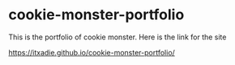 # cookie-monster-portfolio
This is the portfolio of cookie monster.
Here is the link for the site

https://itxadie.github.io/cookie-monster-portfolio/


